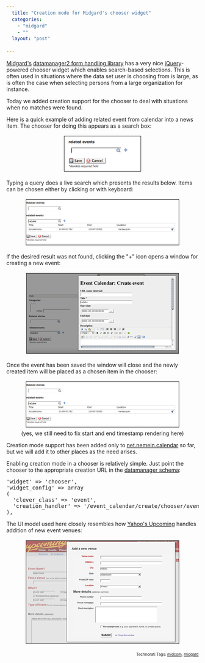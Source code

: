 ```yaml
---
  title: "Creation mode for Midgard's chooser widget"
  categories: 
    - "midgard"
    - ""
  layout: "post"

---
```

<a href="http://www.midgard-project.org/">Midgard's</a> <a href="http://www.midgard-project.org/documentation/midcom-helper-datamanager2">datamanager2 form handling library</a> has a very nice <a href="http://jquery.com/">jQuery</a>-powered chooser widget which enables search-based selections. This is often used in situations where the data set user is choosing from is large, as is often the case when selecting persons from a large organization for instance.

Today we added creation support for the chooser to deal with situations when no matches were found.

Here is a quick example of adding related event from calendar into a news item. The chooser for doing this appears as a search box:

<p style="text-align:center;"><img src="/files/chooser-related-events.jpg" height="91" width="200" border="1" hspace="4" vspace="4" alt="Chooser-Related-Events" /></p>

Typing a query does a live search which presents the results below. Items can be chosen either by clicking or with keyboard:

<p style="text-align:center;"><img src="/files/chooser-search.jpg" height="118" width="400" border="1" hspace="4" vspace="4" alt="Chooser-Search" /></p>

If the desired result was not found, clicking the "+" icon opens a window for creating a new event:

<p style="text-align:center;"><img src="/files/chooser-creation-iframe.jpg" height="209" width="398" border="1" hspace="4" vspace="4" alt="Chooser-Creation-Iframe" /></p>

Once the event has been saved the window will close and the newly created item will be placed as a chosen item in the chooser:

<p style="text-align:center;"><img src="/files/chooser-related-events-created.jpg" height="118" width="400" border="1" hspace="4" vspace="4" alt="Chooser-Related-Events-Created" /><br />
(yes, we still need to fix start and end timestamp rendering here)</p>

Creation mode support has been added only to <a href="http://www.midgard-project.org/documentation/net-nemein-calendar/">net.nemein.calendar</a> so far, but we will add it to other places as the need arises.

Enabling creation mode in a chooser is relatively simple. Just point the chooser to the appropriate creation URL in the <a href="http://www.midgard-project.org/documentation/midcom-helper-datamanager2_schema_definition/">datamanager schema</a>:

<pre>'widget' =&gt; 'chooser',
'widget_config' =&gt; array
(
  'clever_class' =&gt; 'event',
  'creation_handler' =&gt; '/event_calendar/create/chooser/event',
), 
</pre>
The UI model used here closely resembles how <a href="http://upcoming.yahoo.com/">Yahoo's Upcoming</a> handles addition of new event venues:

<p style="text-align:center;"><img src="/files/upcoming-add-new-venue.jpg" height="269" width="400" border="1" hspace="4" vspace="4" alt="Upcoming-Add-New-Venue" /></p>
<p style="text-align:right;font-size:10px;">Technorati Tags: <a href="http://www.technorati.com/tag/midcom" rel="tag">midcom</a>, <a href="http://www.technorati.com/tag/midgard" rel="tag">midgard</a></p>